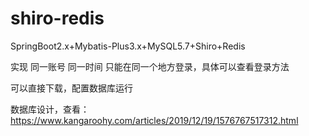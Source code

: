 # shiro-redis
SpringBoot2.x+Mybatis-Plus3.x+MySQL5.7+Shiro+Redis

实现 同一账号 同一时间 只能在同一个地方登录，具体可以查看登录方法

可以直接下载，配置数据库运行

数据库设计，查看：https://www.kangaroohy.com/articles/2019/12/19/1576767517312.html
